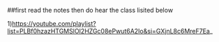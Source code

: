 ##first read the notes then do hear the class lisited below 

1)https://youtube.com/playlist?list=PLBf0hzazHTGMSlOI2HZGc08ePwut6A2Io&si=GXjnL8c6MreF7Ea_

